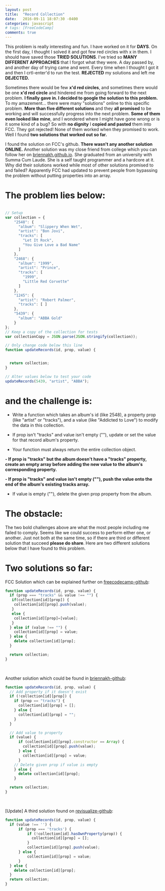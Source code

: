 ```yaml
---
layout: post
title:  "Record Collection"
date:   2016-09-11 18:07:30 -0400
categories: javascript
# tags: [FreeCodeCamp]
comments: true
---
```


This problem is really interesting and fun. I have worked on it for <strong>DAYS</strong>. On the first day, I thought I solved it and got few red circles with x in them. I should have saved those <strong>TRIED SOLUTIONS</strong>. I've tried so <strong>MANY DIFFERENT APPROACHES</strong> that I forgot what they were. A day passed by, and another day of trying came and went. Every time when I thought I got it and then I crtl-enter'd to run the test. <strong>REJECTED</strong> my solutions and left me <strong>DEJECTED.</strong> <br>

Sometimes there would be few <strong>x'd red circles</strong>, and sometimes there would be one <strong>x'd red circle</strong> and hindered me from going forward to the next problem. <strong>I finally gave in. I decided to google the solution to this problem.</strong> To my amazement... there were many "solutions" online to this specific problem. <strong>More than five different solutions </strong> and they <strong>all promised</strong> to be working and will successfully progress into the next problem. <strong>Some of them even looked like mine</strong>, and I wondered where I might have gone wrong or is it some kind of a bug? So with <strong>no dignity</strong> I <strong>copied and pasted</strong> them into FCC. They got rejected! None of them worked when they promised to work. Well I found <strong>two solutions that worked out so far.</strong><br>

I found the solution on FCC's github. <strong>There wasn't any another solution ONLINE.</strong> Another solution was my close friend from college which you can follow her on [briennakh.github.io][briennakh]. She graduated from an university with Summa Cum Laude. She is a self taught programmer and a hardcore at it. Why did their solutions worked while most of other solutions promised to and failed? Apparently FCC had updated to prevent people from bypassing the problem without putting properties into an array.

# The problem lies below:

```javascript

// Setup
var collection = {
    "2548": {
      "album": "Slippery When Wet",
      "artist": "Bon Jovi",
      "tracks": [
        "Let It Rock",
        "You Give Love a Bad Name"
      ]
    },
    "2468": {
      "album": "1999",
      "artist": "Prince",
      "tracks": [
        "1999",
        "Little Red Corvette"
      ]
    },
    "1245": {
      "artist": "Robert Palmer",
      "tracks": [ ]
    },
    "5439": {
      "album": "ABBA Gold"
    }
};
// Keep a copy of the collection for tests
var collectionCopy = JSON.parse(JSON.stringify(collection));

// Only change code below this line
function updateRecords(id, prop, value) {


  return collection;
}

// Alter values below to test your code
updateRecords(5439, "artist", "ABBA");
```

# and the challenge is:


- Write a function which takes an album's id (like 2548), a property prop (like "artist" or "tracks"), and a value (like "Addicted to Love") to modify the data in this collection.

- If prop isn't "tracks" and value isn't empty (""), update or set the value for that record album's property.

- Your function must always return the entire collection object.

<strong>- If prop is "tracks" but the album doesn't have a "tracks" property, create an empty array before adding the new value to the album's corresponding property.</strong>

<strong>- If prop is "tracks" and value isn't empty (""), push the value onto the end of the album's existing tracks array.</strong>

- If value is empty (""), delete the given prop property from the album.


# The obstacle:

The two bold challenges above are what the most people including me failed to comply. Seems like we could success to perform either one, or another. Just not both at the same time, so if there are third or different solution that succeed <strong>please do share</strong>. Here are two different solutions below that I have found to this problem.

# Two solutions so far:

 FCC Solution which can be explained further on [freecodecamp-github][freecodecamp-recordcollection]:

``` javascript
function updateRecords(id, prop, value) {
  if (prop === "tracks" && value !== "") {
   if(collection[id][prop]) {
    collection[id][prop].push(value);
   }
   else {
    collection[id][prop]=[value];
   }
  } else if (value !== "") {
    collection[id][prop] = value;
  } else {
    delete collection[id][prop];
  }

  return collection;
}
```
<br>

Another solution which could be found in [briennakh-github][briennakh]:

``` javascript
function updateRecords(id, prop, value) {
  // Add property if it doesn't exist
  if (!collection[id][prop]) {
    if (prop == "tracks") {
      collection[id][prop] = [];
    } else {
      collection[id][prop] = "";
    }
  }

  // Add value to property
  if (value) {
      if (collection[id][prop].constructor == Array) {
        collection[id][prop].push(value);
      } else {
        collection[id][prop] = value;
      }
    // Delete given prop if value is empty
    } else {
      delete collection[id][prop];
    }

  return collection;
}
```
<br>

[Update] A third solution found on [revisualize-github][revisualize]:

```javascript
function updateRecords(id, prop, value) {
  if (value !== '') {
      if (prop === 'tracks') {
          if (!collection[id].hasOwnProperty(prop)) {
            collection[id][prop] = [];
          }
          collection[id][prop].push(value);
      } else {
          collection[id][prop] = value;
      }
  } else {
    delete collection[id][prop];
  }
  return collection;
}
```



[briennakh]: https://briennakh.github.io
[freecodecamp-recordcollection]: https://github.com/FreeCodeCamp/FreeCodeCamp/wiki/Challenge-Record-Collection
[revisualize]: https://github.com/revisualize/FreeCodeCamp_Lessons/blob/master/Record_Collection.js
